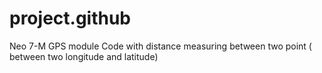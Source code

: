 # project.github
Neo 7-M GPS module Code with distance measuring between two point ( between two longitude and latitude)
